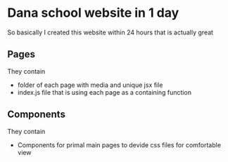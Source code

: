 # Dana school website in 1 day
So basically I created this website within 24 hours that is actually great


## Pages
They contain
- folder of each page with media and unique jsx file
- index.js file that is using each page as a containing function

## Components
They contain
- Components for primal main pages to devide css files for comfortable view

